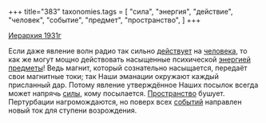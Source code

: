 +++
title="383"
taxonomies.tags = [
 "сила",
 "энергия",
 "действие",
 "человек",
 "событие",
 "предмет",
 "пространство",
]
+++

[Иерархия 1931г](/agni/1931)

Если даже явление волн радио так сильно [действует](/tags/действие) на [человека](/tags/человек), то как же могут мощно действовать насыщенные психической [энергией](/tags/энергия) [предметы](/tags/предмет)! Ведь магнит, который сознательно насыщается, передаёт свои магнитные токи; так Наши эманации окружают каждый присланный дар. Потому явление утверждённое Наших посылок всегда может напрячь [силы](/tags/сила), кому посылается. [Пространство](/tags/пространство) бушует. Пертурбации нагромождаются, но поверх всех [событий](/tags/событие) направлен новый ток для ступени возрождения.   

